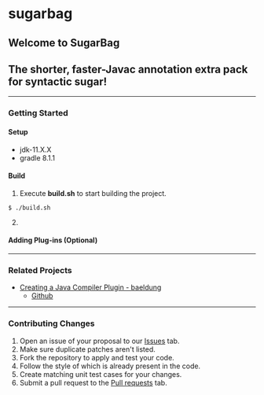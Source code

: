 # sugarbag

## Welcome to **SugarBag**
## The shorter, faster-Javac annotation extra pack for syntactic sugar!

---

### Getting Started
#### Setup
* jdk-11.X.X
* gradle 8.1.1

#### Build
1. Execute **build.sh** to start building the project.
```
$ ./build.sh

```
2. 

#### Adding Plug-ins (Optional)


---

### Related Projects
- [Creating a Java Compiler Plugin - baeldung](https://www.baeldung.com/java-build-compiler-plugin)
    - [Github](https://github.com/eugenp/tutorials/tree/master/core-java-modules/core-java-sun)

---

### Contributing Changes
1. Open an issue of your proposal to our [Issues](https://github.com/hahyun8587/sugarbag/issues) tab.
2. Make sure duplicate patches aren't listed.
3. Fork the repository to apply and test your code.
4. Follow the style of which is already present in the code.
5. Create matching unit test cases for your changes.
6. Submit a pull request to the [Pull requests](https://github.com/hahyun8587/sugarbag/pulls) tab.
